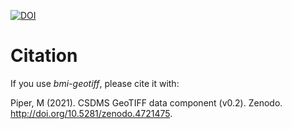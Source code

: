 [![DOI](https://zenodo.org/badge/353130879.svg)](https://zenodo.org/badge/latestdoi/353130879)


Citation
========

If you use *bmi-geotiff*, please cite it with:

Piper, M (2021). CSDMS GeoTIFF data component (v0.2). Zenodo. http://doi.org/10.5281/zenodo.4721475.
